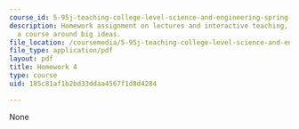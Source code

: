 ```yaml
---
course_id: 5-95j-teaching-college-level-science-and-engineering-spring-2009
description: Homework assignment on lectures and interactive teaching, and organizing
  a course around big ideas.
file_location: /coursemedia/5-95j-teaching-college-level-science-and-engineering-spring-2009/185c81af1b2bd33ddaa4567f1d8d4284_MIT5_95js09_hw04.pdf
file_type: application/pdf
layout: pdf
title: Homework 4
type: course
uid: 185c81af1b2bd33ddaa4567f1d8d4284

---
```

None
